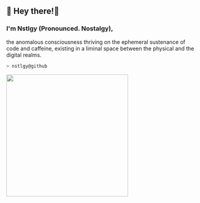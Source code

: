 ## 📑 Hey there!👋
### I'm Nstlgy (Pronounced. Nostalgy), 
the anomalous consciousness thriving on the ephemeral sustenance of code and caffeine, existing in a liminal space between the physical and the digital realms.

```zsh
> nstlgy@github
```

<img align="left" src="https://64.media.tumblr.com/8cbcdf293c31c1665d093fabedc8c02d/2971524d014de00f-27/s640x960/6d72e8ce76ce89053f996c09634a3fe4cc364b71.jpg" width="320" /> 
